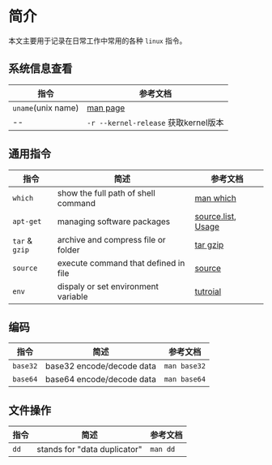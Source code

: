 # 简介

本文主要用于记录在日常工作中常用的各种 `linux` 指令。

## 系统信息查看

| 指令   | 参考文档   |
|--------|-----------|
| `uname`(unix name) | [man page](https://linux.die.net/man/1/uname) |
| --  | `-r --kernel-release` 获取kernel版本  |

## 通用指令

| 指令  |  简述   |  参考文档  |
|-------|---------|-----------|
| `which` | show the full path of shell command | [man which](https://linux.die.net/man/1/which) |
| `apt-get`| managing software packages | [source.list][aptSourceList], [Usage][aptCommand] |
| `tar` & `gzip` | archive and compress file or folder | [tar gzip](tools/tarGzip.md) |
| `source` | execute command that defined in file   | [source](tools/source.md) |
| `env` | dispaly or set environment variable | [tutroial](tools/env.md) |

[aptSourceList]: https://wiki.debian.org/SourcesList
[aptCommand]: tools/apt.md

## 编码

| 指令  | 简述    |  参考文档  |
|-------|---------|-----------|
| `base32` | base32 encode/decode data | `man base32` |
| `base64` | base64 encode/decode data  | `man base64`  |

## 文件操作

| 指令  | 简述  | 参考文档  |
|------|--------|----------|
| `dd` | stands for "data duplicator" | `man dd` |

